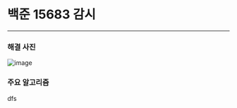 # 백준 15683 감시

---

### 해결 사진

![image](https://user-images.githubusercontent.com/41224549/92576373-6af25680-f2c4-11ea-9412-7eff62bba4bd.png)



### 주요 알고리즘
dfs
